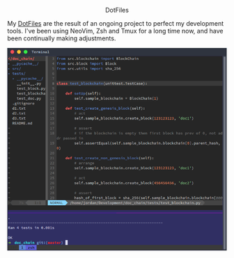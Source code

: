 <center> <p id="title">DotFiles</p> </center>

My [DotFiles](www.github.com/jordanmmck/DotFiles) are the result of an ongoing project to perfect my development tools. I've been using NeoVim, Zsh and Tmux for a long time now, and have been continually making adjustments.

[![Github](/public/images/vimtmux.png)](https://www.github.com/jordanmmck/DotFiles)
